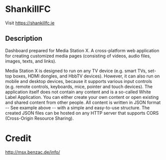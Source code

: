 # ShankillFC

Visit https://shankillfc.ie

## Description
Dashboard prepared for Media Station X. A cross-platform web application for creating customized media pages (consisting of videos, audio files, images, texts, and links).

Media Station X is designed to run on any TV device (e.g. smart TVs, set-top boxes, HDMI dongles, and HbbTV devices). However, it can also run on mobile and desktop devices, because it supports various input controls (e.g. remote controls, keyboards, mice, pointer and touch devices). The application itself does not contain any content and is a so-called White Label Application. You can either create your own content or open existing and shared content from other people. All content is written in JSON format -- See example above -- with a simple and easy-to-use structure. The created JSON files can be hosted on any HTTP server that supports CORS (Cross-Origin Resource Sharing).

# Credit
http://msx.benzac.de/info/
